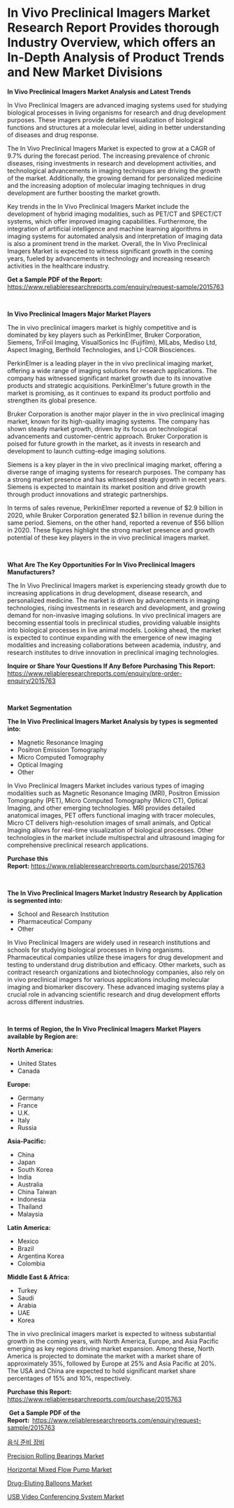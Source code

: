 <p><h1>In Vivo Preclinical Imagers Market Research Report Provides thorough Industry Overview, which offers an In-Depth Analysis of Product Trends and New Market Divisions</h1></p><p><strong>In Vivo Preclinical Imagers Market Analysis and Latest Trends</strong></p>
<p><p>In Vivo Preclinical Imagers are advanced imaging systems used for studying biological processes in living organisms for research and drug development purposes. These imagers provide detailed visualization of biological functions and structures at a molecular level, aiding in better understanding of diseases and drug response.</p><p>The In Vivo Preclinical Imagers Market is expected to grow at a CAGR of 9.7% during the forecast period. The increasing prevalence of chronic diseases, rising investments in research and development activities, and technological advancements in imaging techniques are driving the growth of the market. Additionally, the growing demand for personalized medicine and the increasing adoption of molecular imaging techniques in drug development are further boosting the market growth.</p><p>Key trends in the In Vivo Preclinical Imagers Market include the development of hybrid imaging modalities, such as PET/CT and SPECT/CT systems, which offer improved imaging capabilities. Furthermore, the integration of artificial intelligence and machine learning algorithms in imaging systems for automated analysis and interpretation of imaging data is also a prominent trend in the market. Overall, the In Vivo Preclinical Imagers Market is expected to witness significant growth in the coming years, fueled by advancements in technology and increasing research activities in the healthcare industry.</p></p>
<p><strong>Get a Sample PDF of the Report:&nbsp;</strong> <a href="https://www.reliableresearchreports.com/enquiry/request-sample/2015763">https://www.reliableresearchreports.com/enquiry/request-sample/2015763</a></p>
<p>&nbsp;</p>
<p><strong>In Vivo Preclinical Imagers Major Market Players</strong></p>
<p><p>The in vivo preclinical imagers market is highly competitive and is dominated by key players such as PerkinElmer, Bruker Corporation, Siemens, TriFoil Imaging, VisualSonics Inc (Fujifilm), MILabs, Mediso Ltd, Aspect Imaging, Berthold Technologies, and LI-COR Biosciences.</p><p>PerkinElmer is a leading player in the in vivo preclinical imaging market, offering a wide range of imaging solutions for research applications. The company has witnessed significant market growth due to its innovative products and strategic acquisitions. PerkinElmer's future growth in the market is promising, as it continues to expand its product portfolio and strengthen its global presence.</p><p>Bruker Corporation is another major player in the in vivo preclinical imaging market, known for its high-quality imaging systems. The company has shown steady market growth, driven by its focus on technological advancements and customer-centric approach. Bruker Corporation is poised for future growth in the market, as it invests in research and development to launch cutting-edge imaging solutions.</p><p>Siemens is a key player in the in vivo preclinical imaging market, offering a diverse range of imaging systems for research purposes. The company has a strong market presence and has witnessed steady growth in recent years. Siemens is expected to maintain its market position and drive growth through product innovations and strategic partnerships.</p><p>In terms of sales revenue, PerkinElmer reported a revenue of $2.9 billion in 2020, while Bruker Corporation generated $2.1 billion in revenue during the same period. Siemens, on the other hand, reported a revenue of $56 billion in 2020. These figures highlight the strong market presence and growth potential of these key players in the in vivo preclinical imagers market.</p></p>
<p>&nbsp;</p>
<p><strong>What Are The Key Opportunities For In Vivo Preclinical Imagers Manufacturers?</strong></p>
<p><p>The In Vivo Preclinical Imagers market is experiencing steady growth due to increasing applications in drug development, disease research, and personalized medicine. The market is driven by advancements in imaging technologies, rising investments in research and development, and growing demand for non-invasive imaging solutions. In vivo preclinical imagers are becoming essential tools in preclinical studies, providing valuable insights into biological processes in live animal models. Looking ahead, the market is expected to continue expanding with the emergence of new imaging modalities and increasing collaborations between academia, industry, and research institutes to drive innovation in preclinical imaging technologies.</p></p>
<p><strong>Inquire or Share Your Questions If Any Before Purchasing This Report:</strong> <a href="https://www.reliableresearchreports.com/enquiry/pre-order-enquiry/2015763">https://www.reliableresearchreports.com/enquiry/pre-order-enquiry/2015763</a></p>
<p>&nbsp;</p>
<p><strong>Market Segmentation</strong></p>
<p><strong>The In Vivo Preclinical Imagers Market Analysis by types is segmented into:</strong></p>
<p><ul><li>Magnetic Resonance Imaging</li><li>Positron Emission Tomography</li><li>Micro Computed Tomography</li><li>Optical Imaging</li><li>Other</li></ul></p>
<p><p>In Vivo Preclinical Imagers Market includes various types of imaging modalities such as Magnetic Resonance Imaging (MRI), Positron Emission Tomography (PET), Micro Computed Tomography (Micro CT), Optical Imaging, and other emerging technologies. MRI provides detailed anatomical images, PET offers functional imaging with tracer molecules, Micro CT delivers high-resolution images of small animals, and Optical Imaging allows for real-time visualization of biological processes. Other technologies in the market include multispectral and ultrasound imaging for comprehensive preclinical research applications.</p></p>
<p><strong>Purchase this Report:&nbsp;</strong><a href="https://www.reliableresearchreports.com/purchase/2015763">https://www.reliableresearchreports.com/purchase/2015763</a></p>
<p>&nbsp;</p>
<p><strong>The In Vivo Preclinical Imagers Market Industry Research by Application is segmented into:</strong></p>
<p><ul><li>School and Research Institution</li><li>Pharmaceutical Company</li><li>Other</li></ul></p>
<p><p>In Vivo Preclinical Imagers are widely used in research institutions and schools for studying biological processes in living organisms. Pharmaceutical companies utilize these imagers for drug development and testing to understand drug distribution and efficacy. Other markets, such as contract research organizations and biotechnology companies, also rely on in vivo preclinical imagers for various applications including molecular imaging and biomarker discovery. These advanced imaging systems play a crucial role in advancing scientific research and drug development efforts across different industries.</p></p>
<p>&nbsp;</p>
<p><strong>In terms of Region, the In Vivo Preclinical Imagers Market Players available by Region are:</strong></p>
<p>
    <p> <strong> North America: </strong>
        <ul>
            <li>United States</li>
            <li>Canada</li>
        </ul>
        </p> 
    <p> <strong> Europe: </strong>
        <ul>
            <li>Germany</li>
            <li>France</li>
            <li>U.K.</li>
            <li>Italy</li>
            <li>Russia</li>
        </ul>
        </p> 
    <p> <strong> Asia-Pacific: </strong>
        <ul>
            <li>China</li>
            <li>Japan</li>
            <li>South Korea</li>
            <li>India</li>
            <li>Australia</li>
            <li>China Taiwan</li>
            <li>Indonesia</li>
            <li>Thailand</li>
            <li>Malaysia</li>
        </ul>
        </p> 
    <p> <strong> Latin America: </strong>
        <ul>
            <li>Mexico</li>
            <li>Brazil</li>
            <li>Argentina Korea</li>
            <li>Colombia</li>
        </ul>
        </p> 
    <p> <strong> Middle East & Africa: </strong>
        <ul>
            <li>Turkey</li>
            <li>Saudi</li>
            <li>Arabia</li>
            <li>UAE</li>
            <li>Korea</li>
        </ul>
    </p>
    </p>
<p><p>The in vivo preclinical imagers market is expected to witness substantial growth in the coming years, with North America, Europe, and Asia Pacific emerging as key regions driving market expansion. Among these, North America is projected to dominate the market with a market share of approximately 35%, followed by Europe at 25% and Asia Pacific at 20%. The USA and China are expected to hold significant market share percentages of 15% and 10%, respectively.</p></p>
<p><strong>Purchase this Report: </strong><a href="https://www.reliableresearchreports.com/purchase/2015763">https://www.reliableresearchreports.com/purchase/2015763</a></p>
<p>&nbsp;<strong>Get a Sample PDF of the Report:&nbsp;&nbsp;</strong><a href="https://www.reliableresearchreports.com/enquiry/request-sample/2015763">https://www.reliableresearchreports.com/enquiry/request-sample/2015763</a></p>
<p><strong></strong></p>
<p><p><a href="https://github.com/bunxhcci35271755/Market-Research-Report-List-1/blob/main/9695556185918.md">음식 준비 장비</a></p><p><a href="https://issuu.com/reportprime-2/docs/precision-rolling-bearings-market-size-2030.pptx">Precision Rolling Bearings Market</a></p><p><a href="https://issuu.com/reportprime-2/docs/horizontal-mixed-flow-pump-market-size-2030.pptx">Horizontal Mixed Flow Pump Market</a></p><p><a href="https://forested-sushi-9b0.notion.site/Drug-Eluting-Balloons-Market-A-Comprehensive-Report-of-its-Market-Share-Growth-Trends-2024-2031-137080808f4541c4911fe3940ed46a6b">Drug-Eluting Balloons Market</a></p><p><a href="https://view.publitas.com/reportprime-1/usb-video-conferencing-system-market-furnish-information-about-market-size-market-share-market-dynamics-and-projections-spanning-from-2024-to-2031/">USB Video Conferencing System Market</a></p></p>